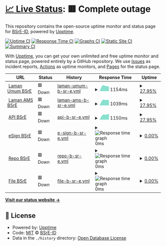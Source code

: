 # [📈 Live Status](https://BSrE-ID.github.io/monitor): <!--live status--> **🟥 Complete outage**

This repository contains the open-source uptime monitor and status page for [BSrE-ID](https://BSrE-ID.github.io/monitor), powered by [Upptime](https://github.com/upptime/upptime).

[![Uptime CI](https://github.com/BSrE-ID/monitor/workflows/Uptime%20CI/badge.svg)](https://github.com/BSrE-ID/monitor/actions?query=workflow%3A%22Uptime+CI%22)
[![Response Time CI](https://github.com/BSrE-ID/monitor/workflows/Response%20Time%20CI/badge.svg)](https://github.com/BSrE-ID/monitor/actions?query=workflow%3A%22Response+Time+CI%22)
[![Graphs CI](https://github.com/BSrE-ID/monitor/workflows/Graphs%20CI/badge.svg)](https://github.com/BSrE-ID/monitor/actions?query=workflow%3A%22Graphs+CI%22)
[![Static Site CI](https://github.com/BSrE-ID/monitor/workflows/Static%20Site%20CI/badge.svg)](https://github.com/BSrE-ID/monitor/actions?query=workflow%3A%22Static+Site+CI%22)
[![Summary CI](https://github.com/BSrE-ID/monitor/workflows/Summary%20CI/badge.svg)](https://github.com/BSrE-ID/monitor/actions?query=workflow%3A%22Summary+CI%22)

With [Upptime](https://upptime.js.org), you can get your own unlimited and free uptime monitor and status page, powered entirely by a GitHub repository. We use [Issues](https://github.com/BSrE-ID/monitor/issues) as incident reports, [Actions](https://github.com/BSrE-ID/monitor/actions) as uptime monitors, and [Pages](https://BSrE-ID.github.io/monitor) for the status page.

<!--start: status pages-->
<!-- This summary is generated by Upptime (https://github.com/upptime/upptime) -->
<!-- Do not edit this manually, your changes will be overwritten -->
<!-- prettier-ignore -->
| URL | Status | History | Response Time | Uptime |
| --- | ------ | ------- | ------------- | ------ |
| <img alt="" src="https://icons.duckduckgo.com/ip3/bsre.bssn.go.id.ico" height="13"> [Laman Umum BSrE](https://bsre.bssn.go.id) | 🟥 Down | [laman-umum-b-sr-e.yml](https://github.com/BSrE-ID/monitor/commits/HEAD/history/laman-umum-b-sr-e.yml) | <details><summary><img alt="Response time graph" src="./graphs/laman-umum-b-sr-e/response-time-week.png" height="20"> 1154ms</summary><br><a href="https://BSrE-ID.github.io/monitor/history/laman-umum-b-sr-e"><img alt="Response time 1283" src="https://img.shields.io/endpoint?url=https%3A%2F%2Fraw.githubusercontent.com%2FBSrE-ID%2Fmonitor%2FHEAD%2Fapi%2Flaman-umum-b-sr-e%2Fresponse-time.json"></a><br><a href="https://BSrE-ID.github.io/monitor/history/laman-umum-b-sr-e"><img alt="24-hour response time 1034" src="https://img.shields.io/endpoint?url=https%3A%2F%2Fraw.githubusercontent.com%2FBSrE-ID%2Fmonitor%2FHEAD%2Fapi%2Flaman-umum-b-sr-e%2Fresponse-time-day.json"></a><br><a href="https://BSrE-ID.github.io/monitor/history/laman-umum-b-sr-e"><img alt="7-day response time 1154" src="https://img.shields.io/endpoint?url=https%3A%2F%2Fraw.githubusercontent.com%2FBSrE-ID%2Fmonitor%2FHEAD%2Fapi%2Flaman-umum-b-sr-e%2Fresponse-time-week.json"></a><br><a href="https://BSrE-ID.github.io/monitor/history/laman-umum-b-sr-e"><img alt="30-day response time 1154" src="https://img.shields.io/endpoint?url=https%3A%2F%2Fraw.githubusercontent.com%2FBSrE-ID%2Fmonitor%2FHEAD%2Fapi%2Flaman-umum-b-sr-e%2Fresponse-time-month.json"></a><br><a href="https://BSrE-ID.github.io/monitor/history/laman-umum-b-sr-e"><img alt="1-year response time 1122" src="https://img.shields.io/endpoint?url=https%3A%2F%2Fraw.githubusercontent.com%2FBSrE-ID%2Fmonitor%2FHEAD%2Fapi%2Flaman-umum-b-sr-e%2Fresponse-time-year.json"></a></details> | <details><summary><a href="https://BSrE-ID.github.io/monitor/history/laman-umum-b-sr-e">27.95%</a></summary><a href="https://BSrE-ID.github.io/monitor/history/laman-umum-b-sr-e"><img alt="All-time uptime 66.19%" src="https://img.shields.io/endpoint?url=https%3A%2F%2Fraw.githubusercontent.com%2FBSrE-ID%2Fmonitor%2FHEAD%2Fapi%2Flaman-umum-b-sr-e%2Fuptime.json"></a><br><a href="https://BSrE-ID.github.io/monitor/history/laman-umum-b-sr-e"><img alt="24-hour uptime 99.91%" src="https://img.shields.io/endpoint?url=https%3A%2F%2Fraw.githubusercontent.com%2FBSrE-ID%2Fmonitor%2FHEAD%2Fapi%2Flaman-umum-b-sr-e%2Fuptime-day.json"></a><br><a href="https://BSrE-ID.github.io/monitor/history/laman-umum-b-sr-e"><img alt="7-day uptime 27.95%" src="https://img.shields.io/endpoint?url=https%3A%2F%2Fraw.githubusercontent.com%2FBSrE-ID%2Fmonitor%2FHEAD%2Fapi%2Flaman-umum-b-sr-e%2Fuptime-week.json"></a><br><a href="https://BSrE-ID.github.io/monitor/history/laman-umum-b-sr-e"><img alt="30-day uptime 4.52%" src="https://img.shields.io/endpoint?url=https%3A%2F%2Fraw.githubusercontent.com%2FBSrE-ID%2Fmonitor%2FHEAD%2Fapi%2Flaman-umum-b-sr-e%2Fuptime-month.json"></a><br><a href="https://BSrE-ID.github.io/monitor/history/laman-umum-b-sr-e"><img alt="1-year uptime 14.34%" src="https://img.shields.io/endpoint?url=https%3A%2F%2Fraw.githubusercontent.com%2FBSrE-ID%2Fmonitor%2FHEAD%2Fapi%2Flaman-umum-b-sr-e%2Fuptime-year.json"></a></details>
| <img alt="" src="https://icons.duckduckgo.com/ip3/portal-bsre.bssn.go.id.ico" height="13"> [Laman AMS BSrE](https://portal-bsre.bssn.go.id/login) | 🟥 Down | [laman-ams-b-sr-e.yml](https://github.com/BSrE-ID/monitor/commits/HEAD/history/laman-ams-b-sr-e.yml) | <details><summary><img alt="Response time graph" src="./graphs/laman-ams-b-sr-e/response-time-week.png" height="20"> 1039ms</summary><br><a href="https://BSrE-ID.github.io/monitor/history/laman-ams-b-sr-e"><img alt="Response time 1238" src="https://img.shields.io/endpoint?url=https%3A%2F%2Fraw.githubusercontent.com%2FBSrE-ID%2Fmonitor%2FHEAD%2Fapi%2Flaman-ams-b-sr-e%2Fresponse-time.json"></a><br><a href="https://BSrE-ID.github.io/monitor/history/laman-ams-b-sr-e"><img alt="24-hour response time 1033" src="https://img.shields.io/endpoint?url=https%3A%2F%2Fraw.githubusercontent.com%2FBSrE-ID%2Fmonitor%2FHEAD%2Fapi%2Flaman-ams-b-sr-e%2Fresponse-time-day.json"></a><br><a href="https://BSrE-ID.github.io/monitor/history/laman-ams-b-sr-e"><img alt="7-day response time 1039" src="https://img.shields.io/endpoint?url=https%3A%2F%2Fraw.githubusercontent.com%2FBSrE-ID%2Fmonitor%2FHEAD%2Fapi%2Flaman-ams-b-sr-e%2Fresponse-time-week.json"></a><br><a href="https://BSrE-ID.github.io/monitor/history/laman-ams-b-sr-e"><img alt="30-day response time 1039" src="https://img.shields.io/endpoint?url=https%3A%2F%2Fraw.githubusercontent.com%2FBSrE-ID%2Fmonitor%2FHEAD%2Fapi%2Flaman-ams-b-sr-e%2Fresponse-time-month.json"></a><br><a href="https://BSrE-ID.github.io/monitor/history/laman-ams-b-sr-e"><img alt="1-year response time 1133" src="https://img.shields.io/endpoint?url=https%3A%2F%2Fraw.githubusercontent.com%2FBSrE-ID%2Fmonitor%2FHEAD%2Fapi%2Flaman-ams-b-sr-e%2Fresponse-time-year.json"></a></details> | <details><summary><a href="https://BSrE-ID.github.io/monitor/history/laman-ams-b-sr-e">27.95%</a></summary><a href="https://BSrE-ID.github.io/monitor/history/laman-ams-b-sr-e"><img alt="All-time uptime 67.53%" src="https://img.shields.io/endpoint?url=https%3A%2F%2Fraw.githubusercontent.com%2FBSrE-ID%2Fmonitor%2FHEAD%2Fapi%2Flaman-ams-b-sr-e%2Fuptime.json"></a><br><a href="https://BSrE-ID.github.io/monitor/history/laman-ams-b-sr-e"><img alt="24-hour uptime 99.95%" src="https://img.shields.io/endpoint?url=https%3A%2F%2Fraw.githubusercontent.com%2FBSrE-ID%2Fmonitor%2FHEAD%2Fapi%2Flaman-ams-b-sr-e%2Fuptime-day.json"></a><br><a href="https://BSrE-ID.github.io/monitor/history/laman-ams-b-sr-e"><img alt="7-day uptime 27.95%" src="https://img.shields.io/endpoint?url=https%3A%2F%2Fraw.githubusercontent.com%2FBSrE-ID%2Fmonitor%2FHEAD%2Fapi%2Flaman-ams-b-sr-e%2Fuptime-week.json"></a><br><a href="https://BSrE-ID.github.io/monitor/history/laman-ams-b-sr-e"><img alt="30-day uptime 4.52%" src="https://img.shields.io/endpoint?url=https%3A%2F%2Fraw.githubusercontent.com%2FBSrE-ID%2Fmonitor%2FHEAD%2Fapi%2Flaman-ams-b-sr-e%2Fuptime-month.json"></a><br><a href="https://BSrE-ID.github.io/monitor/history/laman-ams-b-sr-e"><img alt="1-year uptime 14.34%" src="https://img.shields.io/endpoint?url=https%3A%2F%2Fraw.githubusercontent.com%2FBSrE-ID%2Fmonitor%2FHEAD%2Fapi%2Flaman-ams-b-sr-e%2Fuptime-year.json"></a></details>
| <img alt="" src="https://icons.duckduckgo.com/ip3/api-bsre.bssn.go.id.ico" height="13"> [API BSrE](https://api-bsre.bssn.go.id) | 🟥 Down | [api-b-sr-e.yml](https://github.com/BSrE-ID/monitor/commits/HEAD/history/api-b-sr-e.yml) | <details><summary><img alt="Response time graph" src="./graphs/api-b-sr-e/response-time-week.png" height="20"> 1150ms</summary><br><a href="https://BSrE-ID.github.io/monitor/history/api-b-sr-e"><img alt="Response time 1100" src="https://img.shields.io/endpoint?url=https%3A%2F%2Fraw.githubusercontent.com%2FBSrE-ID%2Fmonitor%2FHEAD%2Fapi%2Fapi-b-sr-e%2Fresponse-time.json"></a><br><a href="https://BSrE-ID.github.io/monitor/history/api-b-sr-e"><img alt="24-hour response time 1272" src="https://img.shields.io/endpoint?url=https%3A%2F%2Fraw.githubusercontent.com%2FBSrE-ID%2Fmonitor%2FHEAD%2Fapi%2Fapi-b-sr-e%2Fresponse-time-day.json"></a><br><a href="https://BSrE-ID.github.io/monitor/history/api-b-sr-e"><img alt="7-day response time 1150" src="https://img.shields.io/endpoint?url=https%3A%2F%2Fraw.githubusercontent.com%2FBSrE-ID%2Fmonitor%2FHEAD%2Fapi%2Fapi-b-sr-e%2Fresponse-time-week.json"></a><br><a href="https://BSrE-ID.github.io/monitor/history/api-b-sr-e"><img alt="30-day response time 1150" src="https://img.shields.io/endpoint?url=https%3A%2F%2Fraw.githubusercontent.com%2FBSrE-ID%2Fmonitor%2FHEAD%2Fapi%2Fapi-b-sr-e%2Fresponse-time-month.json"></a><br><a href="https://BSrE-ID.github.io/monitor/history/api-b-sr-e"><img alt="1-year response time 1082" src="https://img.shields.io/endpoint?url=https%3A%2F%2Fraw.githubusercontent.com%2FBSrE-ID%2Fmonitor%2FHEAD%2Fapi%2Fapi-b-sr-e%2Fresponse-time-year.json"></a></details> | <details><summary><a href="https://BSrE-ID.github.io/monitor/history/api-b-sr-e">27.95%</a></summary><a href="https://BSrE-ID.github.io/monitor/history/api-b-sr-e"><img alt="All-time uptime 77.81%" src="https://img.shields.io/endpoint?url=https%3A%2F%2Fraw.githubusercontent.com%2FBSrE-ID%2Fmonitor%2FHEAD%2Fapi%2Fapi-b-sr-e%2Fuptime.json"></a><br><a href="https://BSrE-ID.github.io/monitor/history/api-b-sr-e"><img alt="24-hour uptime 99.98%" src="https://img.shields.io/endpoint?url=https%3A%2F%2Fraw.githubusercontent.com%2FBSrE-ID%2Fmonitor%2FHEAD%2Fapi%2Fapi-b-sr-e%2Fuptime-day.json"></a><br><a href="https://BSrE-ID.github.io/monitor/history/api-b-sr-e"><img alt="7-day uptime 27.95%" src="https://img.shields.io/endpoint?url=https%3A%2F%2Fraw.githubusercontent.com%2FBSrE-ID%2Fmonitor%2FHEAD%2Fapi%2Fapi-b-sr-e%2Fuptime-week.json"></a><br><a href="https://BSrE-ID.github.io/monitor/history/api-b-sr-e"><img alt="30-day uptime 4.53%" src="https://img.shields.io/endpoint?url=https%3A%2F%2Fraw.githubusercontent.com%2FBSrE-ID%2Fmonitor%2FHEAD%2Fapi%2Fapi-b-sr-e%2Fuptime-month.json"></a><br><a href="https://BSrE-ID.github.io/monitor/history/api-b-sr-e"><img alt="1-year uptime 14.31%" src="https://img.shields.io/endpoint?url=https%3A%2F%2Fraw.githubusercontent.com%2FBSrE-ID%2Fmonitor%2FHEAD%2Fapi%2Fapi-b-sr-e%2Fuptime-year.json"></a></details>
| <img alt="" src="https://icons.duckduckgo.com/ip3/esign-bsre.bssn.go.id.ico" height="13"> [eSign BSrE](https://esign-bsre.bssn.go.id/login) | 🟥 Down | [e-sign-b-sr-e.yml](https://github.com/BSrE-ID/monitor/commits/HEAD/history/e-sign-b-sr-e.yml) | <details><summary><img alt="Response time graph" src="./graphs/e-sign-b-sr-e/response-time-week.png" height="20"> 0ms</summary><br><a href="https://BSrE-ID.github.io/monitor/history/e-sign-b-sr-e"><img alt="Response time 0" src="https://img.shields.io/endpoint?url=https%3A%2F%2Fraw.githubusercontent.com%2FBSrE-ID%2Fmonitor%2FHEAD%2Fapi%2Fe-sign-b-sr-e%2Fresponse-time.json"></a><br><a href="https://BSrE-ID.github.io/monitor/history/e-sign-b-sr-e"><img alt="24-hour response time 0" src="https://img.shields.io/endpoint?url=https%3A%2F%2Fraw.githubusercontent.com%2FBSrE-ID%2Fmonitor%2FHEAD%2Fapi%2Fe-sign-b-sr-e%2Fresponse-time-day.json"></a><br><a href="https://BSrE-ID.github.io/monitor/history/e-sign-b-sr-e"><img alt="7-day response time 0" src="https://img.shields.io/endpoint?url=https%3A%2F%2Fraw.githubusercontent.com%2FBSrE-ID%2Fmonitor%2FHEAD%2Fapi%2Fe-sign-b-sr-e%2Fresponse-time-week.json"></a><br><a href="https://BSrE-ID.github.io/monitor/history/e-sign-b-sr-e"><img alt="30-day response time 0" src="https://img.shields.io/endpoint?url=https%3A%2F%2Fraw.githubusercontent.com%2FBSrE-ID%2Fmonitor%2FHEAD%2Fapi%2Fe-sign-b-sr-e%2Fresponse-time-month.json"></a><br><a href="https://BSrE-ID.github.io/monitor/history/e-sign-b-sr-e"><img alt="1-year response time 0" src="https://img.shields.io/endpoint?url=https%3A%2F%2Fraw.githubusercontent.com%2FBSrE-ID%2Fmonitor%2FHEAD%2Fapi%2Fe-sign-b-sr-e%2Fresponse-time-year.json"></a></details> | <details><summary><a href="https://BSrE-ID.github.io/monitor/history/e-sign-b-sr-e">0.00%</a></summary><a href="https://BSrE-ID.github.io/monitor/history/e-sign-b-sr-e"><img alt="All-time uptime 18.48%" src="https://img.shields.io/endpoint?url=https%3A%2F%2Fraw.githubusercontent.com%2FBSrE-ID%2Fmonitor%2FHEAD%2Fapi%2Fe-sign-b-sr-e%2Fuptime.json"></a><br><a href="https://BSrE-ID.github.io/monitor/history/e-sign-b-sr-e"><img alt="24-hour uptime 0.00%" src="https://img.shields.io/endpoint?url=https%3A%2F%2Fraw.githubusercontent.com%2FBSrE-ID%2Fmonitor%2FHEAD%2Fapi%2Fe-sign-b-sr-e%2Fuptime-day.json"></a><br><a href="https://BSrE-ID.github.io/monitor/history/e-sign-b-sr-e"><img alt="7-day uptime 0.00%" src="https://img.shields.io/endpoint?url=https%3A%2F%2Fraw.githubusercontent.com%2FBSrE-ID%2Fmonitor%2FHEAD%2Fapi%2Fe-sign-b-sr-e%2Fuptime-week.json"></a><br><a href="https://BSrE-ID.github.io/monitor/history/e-sign-b-sr-e"><img alt="30-day uptime 0.00%" src="https://img.shields.io/endpoint?url=https%3A%2F%2Fraw.githubusercontent.com%2FBSrE-ID%2Fmonitor%2FHEAD%2Fapi%2Fe-sign-b-sr-e%2Fuptime-month.json"></a><br><a href="https://BSrE-ID.github.io/monitor/history/e-sign-b-sr-e"><img alt="1-year uptime 0.00%" src="https://img.shields.io/endpoint?url=https%3A%2F%2Fraw.githubusercontent.com%2FBSrE-ID%2Fmonitor%2FHEAD%2Fapi%2Fe-sign-b-sr-e%2Fuptime-year.json"></a></details>
| <img alt="" src="https://icons.duckduckgo.com/ip3/gitlab-bsre.bssn.go.id.ico" height="13"> [Repo BSrE](https://gitlab-bsre.bssn.go.id/users/sign_in) | 🟥 Down | [repo-b-sr-e.yml](https://github.com/BSrE-ID/monitor/commits/HEAD/history/repo-b-sr-e.yml) | <details><summary><img alt="Response time graph" src="./graphs/repo-b-sr-e/response-time-week.png" height="20"> 0ms</summary><br><a href="https://BSrE-ID.github.io/monitor/history/repo-b-sr-e"><img alt="Response time 0" src="https://img.shields.io/endpoint?url=https%3A%2F%2Fraw.githubusercontent.com%2FBSrE-ID%2Fmonitor%2FHEAD%2Fapi%2Frepo-b-sr-e%2Fresponse-time.json"></a><br><a href="https://BSrE-ID.github.io/monitor/history/repo-b-sr-e"><img alt="24-hour response time 0" src="https://img.shields.io/endpoint?url=https%3A%2F%2Fraw.githubusercontent.com%2FBSrE-ID%2Fmonitor%2FHEAD%2Fapi%2Frepo-b-sr-e%2Fresponse-time-day.json"></a><br><a href="https://BSrE-ID.github.io/monitor/history/repo-b-sr-e"><img alt="7-day response time 0" src="https://img.shields.io/endpoint?url=https%3A%2F%2Fraw.githubusercontent.com%2FBSrE-ID%2Fmonitor%2FHEAD%2Fapi%2Frepo-b-sr-e%2Fresponse-time-week.json"></a><br><a href="https://BSrE-ID.github.io/monitor/history/repo-b-sr-e"><img alt="30-day response time 0" src="https://img.shields.io/endpoint?url=https%3A%2F%2Fraw.githubusercontent.com%2FBSrE-ID%2Fmonitor%2FHEAD%2Fapi%2Frepo-b-sr-e%2Fresponse-time-month.json"></a><br><a href="https://BSrE-ID.github.io/monitor/history/repo-b-sr-e"><img alt="1-year response time 0" src="https://img.shields.io/endpoint?url=https%3A%2F%2Fraw.githubusercontent.com%2FBSrE-ID%2Fmonitor%2FHEAD%2Fapi%2Frepo-b-sr-e%2Fresponse-time-year.json"></a></details> | <details><summary><a href="https://BSrE-ID.github.io/monitor/history/repo-b-sr-e">0.00%</a></summary><a href="https://BSrE-ID.github.io/monitor/history/repo-b-sr-e"><img alt="All-time uptime 33.28%" src="https://img.shields.io/endpoint?url=https%3A%2F%2Fraw.githubusercontent.com%2FBSrE-ID%2Fmonitor%2FHEAD%2Fapi%2Frepo-b-sr-e%2Fuptime.json"></a><br><a href="https://BSrE-ID.github.io/monitor/history/repo-b-sr-e"><img alt="24-hour uptime 0.00%" src="https://img.shields.io/endpoint?url=https%3A%2F%2Fraw.githubusercontent.com%2FBSrE-ID%2Fmonitor%2FHEAD%2Fapi%2Frepo-b-sr-e%2Fuptime-day.json"></a><br><a href="https://BSrE-ID.github.io/monitor/history/repo-b-sr-e"><img alt="7-day uptime 0.00%" src="https://img.shields.io/endpoint?url=https%3A%2F%2Fraw.githubusercontent.com%2FBSrE-ID%2Fmonitor%2FHEAD%2Fapi%2Frepo-b-sr-e%2Fuptime-week.json"></a><br><a href="https://BSrE-ID.github.io/monitor/history/repo-b-sr-e"><img alt="30-day uptime 0.00%" src="https://img.shields.io/endpoint?url=https%3A%2F%2Fraw.githubusercontent.com%2FBSrE-ID%2Fmonitor%2FHEAD%2Fapi%2Frepo-b-sr-e%2Fuptime-month.json"></a><br><a href="https://BSrE-ID.github.io/monitor/history/repo-b-sr-e"><img alt="1-year uptime 0.00%" src="https://img.shields.io/endpoint?url=https%3A%2F%2Fraw.githubusercontent.com%2FBSrE-ID%2Fmonitor%2FHEAD%2Fapi%2Frepo-b-sr-e%2Fuptime-year.json"></a></details>
| <img alt="" src="https://icons.duckduckgo.com/ip3/file-bsre.bssn.go.id.ico" height="13"> [File BSrE](https://file-bsre.bssn.go.id/login) | 🟥 Down | [file-b-sr-e.yml](https://github.com/BSrE-ID/monitor/commits/HEAD/history/file-b-sr-e.yml) | <details><summary><img alt="Response time graph" src="./graphs/file-b-sr-e/response-time-week.png" height="20"> 0ms</summary><br><a href="https://BSrE-ID.github.io/monitor/history/file-b-sr-e"><img alt="Response time 0" src="https://img.shields.io/endpoint?url=https%3A%2F%2Fraw.githubusercontent.com%2FBSrE-ID%2Fmonitor%2FHEAD%2Fapi%2Ffile-b-sr-e%2Fresponse-time.json"></a><br><a href="https://BSrE-ID.github.io/monitor/history/file-b-sr-e"><img alt="24-hour response time 0" src="https://img.shields.io/endpoint?url=https%3A%2F%2Fraw.githubusercontent.com%2FBSrE-ID%2Fmonitor%2FHEAD%2Fapi%2Ffile-b-sr-e%2Fresponse-time-day.json"></a><br><a href="https://BSrE-ID.github.io/monitor/history/file-b-sr-e"><img alt="7-day response time 0" src="https://img.shields.io/endpoint?url=https%3A%2F%2Fraw.githubusercontent.com%2FBSrE-ID%2Fmonitor%2FHEAD%2Fapi%2Ffile-b-sr-e%2Fresponse-time-week.json"></a><br><a href="https://BSrE-ID.github.io/monitor/history/file-b-sr-e"><img alt="30-day response time 0" src="https://img.shields.io/endpoint?url=https%3A%2F%2Fraw.githubusercontent.com%2FBSrE-ID%2Fmonitor%2FHEAD%2Fapi%2Ffile-b-sr-e%2Fresponse-time-month.json"></a><br><a href="https://BSrE-ID.github.io/monitor/history/file-b-sr-e"><img alt="1-year response time 0" src="https://img.shields.io/endpoint?url=https%3A%2F%2Fraw.githubusercontent.com%2FBSrE-ID%2Fmonitor%2FHEAD%2Fapi%2Ffile-b-sr-e%2Fresponse-time-year.json"></a></details> | <details><summary><a href="https://BSrE-ID.github.io/monitor/history/file-b-sr-e">0.00%</a></summary><a href="https://BSrE-ID.github.io/monitor/history/file-b-sr-e"><img alt="All-time uptime 33.21%" src="https://img.shields.io/endpoint?url=https%3A%2F%2Fraw.githubusercontent.com%2FBSrE-ID%2Fmonitor%2FHEAD%2Fapi%2Ffile-b-sr-e%2Fuptime.json"></a><br><a href="https://BSrE-ID.github.io/monitor/history/file-b-sr-e"><img alt="24-hour uptime 0.00%" src="https://img.shields.io/endpoint?url=https%3A%2F%2Fraw.githubusercontent.com%2FBSrE-ID%2Fmonitor%2FHEAD%2Fapi%2Ffile-b-sr-e%2Fuptime-day.json"></a><br><a href="https://BSrE-ID.github.io/monitor/history/file-b-sr-e"><img alt="7-day uptime 0.00%" src="https://img.shields.io/endpoint?url=https%3A%2F%2Fraw.githubusercontent.com%2FBSrE-ID%2Fmonitor%2FHEAD%2Fapi%2Ffile-b-sr-e%2Fuptime-week.json"></a><br><a href="https://BSrE-ID.github.io/monitor/history/file-b-sr-e"><img alt="30-day uptime 0.00%" src="https://img.shields.io/endpoint?url=https%3A%2F%2Fraw.githubusercontent.com%2FBSrE-ID%2Fmonitor%2FHEAD%2Fapi%2Ffile-b-sr-e%2Fuptime-month.json"></a><br><a href="https://BSrE-ID.github.io/monitor/history/file-b-sr-e"><img alt="1-year uptime 0.00%" src="https://img.shields.io/endpoint?url=https%3A%2F%2Fraw.githubusercontent.com%2FBSrE-ID%2Fmonitor%2FHEAD%2Fapi%2Ffile-b-sr-e%2Fuptime-year.json"></a></details>

<!--end: status pages-->

[**Visit our status website →**](https://BSrE-ID.github.io/monitor)

## 📄 License

- Powered by: [Upptime](https://github.com/upptime/upptime)
- Code: [MIT](./LICENSE) © [BSrE-ID](https://BSrE-ID.github.io/monitor)
- Data in the `./history` directory: [Open Database License](https://opendatacommons.org/licenses/odbl/1-0/)

